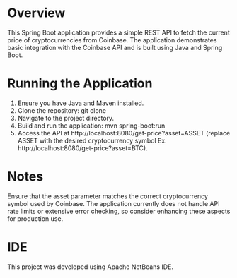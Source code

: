 # Overview
This Spring Boot application provides a simple REST API to fetch the current price of cryptocurrencies from Coinbase. The application demonstrates basic integration with the Coinbase API and is built using Java and Spring Boot.
# Running the Application
1. Ensure you have Java and Maven installed.
2. Clone the repository: git clone <repository-url>
3. Navigate to the project directory.
4. Build and run the application: mvn spring-boot:run
5. Access the API at http://localhost:8080/get-price?asset=ASSET (replace ASSET with the desired cryptocurrency symbol Ex. http://localhost:8080/get-price?asset=BTC).
# Notes
Ensure that the asset parameter matches the correct cryptocurrency symbol used by Coinbase.
The application currently does not handle API rate limits or extensive error checking, so consider enhancing these aspects for production use.
# IDE
This project was developed using Apache NetBeans IDE.

